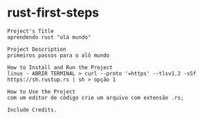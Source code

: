 # rust-first-steps
    Project's Title
    aprendendo rust "olá mundo"
    
    Project Description
    primeiros passos para o alô mundo
    
    How to Install and Run the Project
    linux - ABRIR TERMINAL > curl --proto '=https' --tlsv1.2 -sSf https://sh.rustup.rs | sh > opção 1

    How to Use the Project
    com um editor de código crie um arquivo com extensão .rs;
    
    Include Credits.
